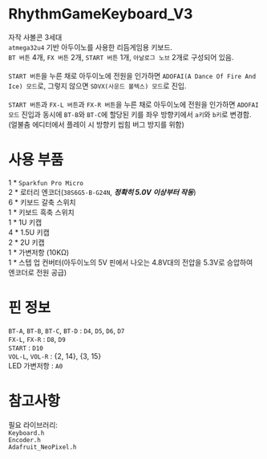# RhythmGameKeyboard_V3
자작 사볼콘 3세대<br>
`atmega32u4` 기반 아두이노를 사용한 리듬게임용 키보드.<br>
`BT 버튼` 4개, `FX 버튼` 2개, `START 버튼` 1개, `아날로그 노브` 2개로 구성되어 있음.<br>
<br>
`START 버튼`을 누른 채로 아두이노에 전원을 인가하면 `ADOFAI(A Dance Of Fire And Ice) 모드`로, 그렇지 않으면 `SDVX(사운드 볼텍스) 모드`로 진입.<br>
<br>
`START 버튼`과 `FX-L 버튼`과 `FX-R 버튼`을 누른 채로 아두이노에 전원을 인가하면 `ADOFAI 모드` 진입과 동시에 `BT-B`와 `BT-C`에 할당된 키를 좌우 방향키에서 `a키`와 `b키`로 변경함.<br>
(얼불춤 에디터에서 플레이 시 방향키 씹힘 버그 방지를 위함)<br>

# 사용 부품
1 * `Sparkfun Pro Micro`<br>
2 * 로터리 엔코더(`38S6G5-B-G24N`, **_정확히 5.0V 이상부터 작동_**)<br>
6 * 키보드 갈축 스위치<br>
1 * 키보드 흑축 스위치<br>
1 * 1U 키캡<br>
4 * 1.5U 키캡<br>
2 * 2U 키캡<br>
1 * 가변저항 (10KΩ)<br>
1 * 스텝 업 컨버터(아두이노의 5V 핀에서 나오는 4.8V대의 전압을 5.3V로 승압하여 엔코더로 전원 공급)<br>

# 핀 정보
`BT-A`, `BT-B`, `BT-C`, `BT-D` : `D4`, `D5`, `D6`, `D7`<br>
`FX-L`, `FX-R` : `D8`, `D9`<br>
`START` : `D10`<br>
`VOL-L`, `VOL-R` : {2, 14}, {3, 15}<br>
LED 가변저항 : `A0`<br>

# 참고사항
필요 라이브러리:<br>
`Keyboard.h`<br>
`Encoder.h`<br>
`Adafruit_NeoPixel.h`<br>

